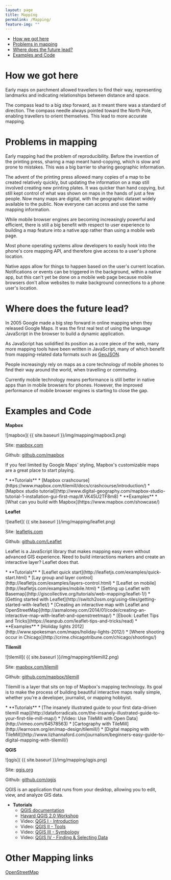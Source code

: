 ```yaml
---
layout: page
title: Mapping
permalink: /Mapping/
feature-img: ""
---
```



<div class="toc">
  

  <ul class="listContent">
    <li><a href="#hwgh">How we got here</a></li>
    <li> <a href="#pim">Problems in mapping</a></li>
    <li><a href="#wdtfl">Where does the future lead?</a></li>
    <li><a href="#eac">Examples and Code</a></li>
  </ul>
</div>

<h1 id="hwgh">How we got here</h1>

Early maps on parchment allowed travellers to find their way, representing landmarks and indicating relationships between distance and space.

The compass lead to a big step forward, as it meant there was a standard of direction. The compass needle always pointed toward the North Pole, enabling travellers to orient themselves. This lead to more accurate mapping.


<h1 id="pim">Problems in mapping</h1>

Early mapping had the problem of reproducibility. Before the invention of the printing press, sharing a map meant hand-copying, which is slow and prone to mistakes. This was a big barrier to sharing geographic information.

The advent of the printing press allowed many copies of a map to be created relatively quickly, but updating the information on a map still involved creating new printing plates. It was quicker than hand copying, but still kept control of what was shown on maps in the hands of just a few people. Now many maps are digital, with the geographic dataset widely available to the public. Now everyone can access and use the same mapping information.

While mobile browser engines are becoming increasingly powerful and efficient, there is still a big benefit with respect to user experience to building a map feature into a native app rather than using a mobile web page.

Most phone operating systems allow developers to easily hook into the phone's core mapping API, and therefore give access to a user's phone location. 

Native apps allow for things to happen based on the user's current location. Notifications or events can be triggered in the background, within a native app, but this can't yet be done on a mobile web page because mobile browsers don't allow websites to make background connections to a phone user's location. 



<h1 id="wdtfl">Where does the future lead?</h1>

In 2005 Google made a big step forward in online mapping when they released Google Maps. It was the first real test of using the language JavaScript in the browser to build a dynamic application.

As JavaScript has solidified its position as a core piece of the web, many more mapping tools have been written in JavaScript, many of which benefit from mapping-related data formats such as [GeoJSON](http://geojson.org/).

People increasingly rely on maps as a core technology of mobile phones to find their way around the world, when travelling or commuting.

Currently mobile technology means performance is still better in native apps than in mobile browsers for phones. However, the improved performance of mobile browser engines is starting to close the gap.


<h1 id="eac">Examples and Code</h1>


**Mapbox**

![mapbox]( {{ site.baseurl }}/img/mapping/mapbox3.png)

Site: [mapbox.com](https://www.mapbox.com/)

Github: [github.com/mapbox](https://github.com/mapbox)

If you feel limited by Google Maps' styling, Mapbox's customizable maps are a great place to start playing. 

<div class="resources" markdown='1'>
* **Tutorials**
  * [Mapbox crashcourse](https://www.mapbox.com/tilemill/docs/crashcourse/introduction/)
  * [Mapbox studio tutorial](http://www.digital-geography.com/mapbox-studio-tutorial-1-installation-gui-first-map/#.VK45U2TF8m8)
* **Examples**
  * [What can you build with Mapbox](https://www.mapbox.com/showcase/)
</div>

**Leaflet**

![leaflet]( {{ site.baseurl }}/img/mapping/leaflet.png)

Site: [leafletjs.com](http://leafletjs.com/)

Github: [github.com/Leaflet](https://github.com/Leaflet/Leaflet)

Leaflet is a JavaScript library that makes mapping easy even without advanced GIS experience. Need to build interactions markers and create an interactive layer? Leaflet does that.

<div class="resources" markdown='1'>
* **Tutorials**
  * [Leaflet quick start](http://leafletjs.com/examples/quick-start.html)
  * [Lay group and layer control](http://leafletjs.com/examples/layers-control.html)
  * [Leaflet on mobile](http://leafletjs.com/examples/mobile.html)
  * [Setting up Leaflet with Basemap](http://giscollective.org/tutorials/web-mapping/leaflet-1/)
  * [Getting started with Leaflet](http://switch2osm.org/using-tiles/getting-started-with-leaflet/)
  * [Creating an interactive map with Leaflet and OpenStreetMap](http://asmaloney.com/2014/01/code/creating-an-interactive-map-with-leaflet-and-openstreetmap/)
  * [Ebook: Leaflet Tips and Tricks](https://leanpub.com/leaflet-tips-and-tricks/read)
* **Examples**
  * [Holiday lights 2012](http://www.spokesman.com/maps/holiday-lights-2012/)
  * [Where shooting occur in Chicago](http://crime.chicagotribune.com/chicago/shootings/)
</div>

**Tilemill**

![tilemill]( {{ site.baseurl }}/img/mapping/tilemill2.png)

Site: [mapbox.com/tilemill](https://www.mapbox.com/tilemill/)

Github: [github.com/mapbox/tilemill](https://github.com/mapbox/tilemill)

Tilemill is a layer that sits on top of Mapbox's mapping technology. Its goal is to make the process of building beautiful interactive maps really simple, whether you're a developer, journalist, or mapping hobbyist.


<div class="resources" markdown='1'>
* **Tutorials**
  * [The insanely illustrated guide to your first data-driven tilemill map](http://dataforradicals.com/the-insanely-illustrated-guide-to-your-first-tile-mill-map/)
  * [Video: Use TileMill with Open Data](http://vimeo.com/64578563)
  * [Cartography with TileMill](http://learnosm.org/en/map-design/tilemill/)
  * [Digital mapping with TileMill](http://www.lizhannaford.com/journalism/beginners-easy-guide-to-digital-mapping-with-tilemill/)
</div>

**QGIS**

![qgis]( {{ site.baseurl }}/img/mapping/qgis.png)

Site: [qgis.org](http://www.qgis.org/en/site/)

Github: [github.com/qgis](https://github.com/qgis/)

QGIS is an application that runs from your desktop, allowing you to edit, view, and analyze GIS data.

<div class="resources" markdown='1'>

* **Tutorials**
	* [QGIS documentation](https://github.com/qgis/QGIS-Documentation)
	* [Havard QGIS 2.0 Workshop](http://maps.cga.harvard.edu/qgis/)
	* Video: [QGIS I - Introduction ](https://www.youtube.com/watch?v=59Oer-i6nVc)
	* Video: [QGIS II - Tools](https://www.youtube.com/watch?v=AsC_AEqtRRI)
	* Video: [QGIS III - Symbology](https://www.youtube.com/watch?v=duuYMufA-RU)
	* Video: [QGIS IV - Finding & Selecting Data](https://www.youtube.com/watch?v=ZbnCrfoWnNk)

</div>

<h1>Other Mapping links</h1>

[OpenStreetMap](http://www.openstreetmap.org/)

